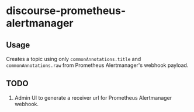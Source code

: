 # discourse-prometheus-alertmanager

## Usage

Creates a topic using only `commonAnnotations.title` and `commonAnnotations.raw`
from Prometheus Alertmanager's webhook payload.

## TODO

1. Admin UI to generate a receiver url for Prometheus Alertmanager webhook.
